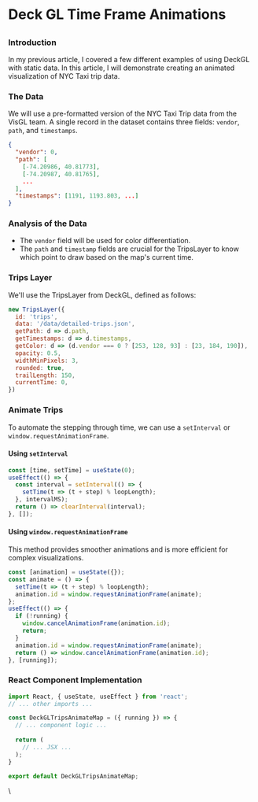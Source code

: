 # Deck GL Time Frame Animations

##

### Introduction

In my previous article, I covered a few different examples of using DeckGL with static data. In this article, I will demonstrate creating an animated visualization of NYC Taxi trip data.

### The Data

We will use a pre-formatted version of the NYC Taxi Trip data from the VisGL team. A single record in the dataset contains three fields: `vendor`, `path`, and `timestamps`.

```json
{
  "vendor": 0,
  "path": [
    [-74.20986, 40.81773],
    [-74.20987, 40.81765],
    ...
  ],
  "timestamps": [1191, 1193.803, ...]
}
```

### Analysis of the Data

* The `vendor` field will be used for color differentiation.
* The `path` and `timestamp` fields are crucial for the TripsLayer to know which point to draw based on the map's current time.

### Trips Layer

We'll use the TripsLayer from DeckGL, defined as follows:

```javascript
new TripsLayer({
  id: 'trips',
  data: '/data/detailed-trips.json',
  getPath: d => d.path,
  getTimestamps: d => d.timestamps,
  getColor: d => (d.vendor === 0 ? [253, 128, 93] : [23, 184, 190]),
  opacity: 0.5,
  widthMinPixels: 3,
  rounded: true,
  trailLength: 150,
  currentTime: 0,
})
```

### Animate Trips

To automate the stepping through time, we can use a `setInterval` or `window.requestAnimationFrame`.

#### Using `setInterval`

```javascript
const [time, setTime] = useState(0);
useEffect(() => {
  const interval = setInterval(() => {
    setTime(t => (t + step) % loopLength);
  }, intervalMS);
  return () => clearInterval(interval);
}, []);
```

#### Using `window.requestAnimationFrame`

This method provides smoother animations and is more efficient for complex visualizations.

```javascript
const [animation] = useState({});
const animate = () => {
  setTime(t => (t + step) % loopLength);
  animation.id = window.requestAnimationFrame(animate);
};
useEffect(() => {
  if (!running) {
    window.cancelAnimationFrame(animation.id);
    return;
  }
  animation.id = window.requestAnimationFrame(animate);
  return () => window.cancelAnimationFrame(animation.id);
}, [running]);
```

### React Component Implementation

```javascript
import React, { useState, useEffect } from 'react';
// ... other imports ...

const DeckGLTripsAnimateMap = ({ running }) => {
  // ... component logic ...
  
  return (
    // ... JSX ...
  );
}

export default DeckGLTripsAnimateMap;
```

\

